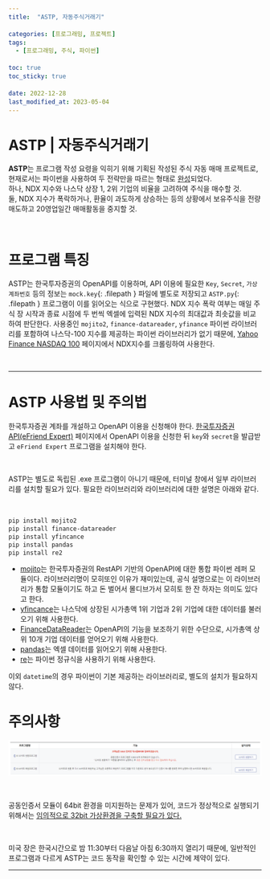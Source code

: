 ```yaml
---
title:  "ASTP, 자동주식거래기"

categories: [프로그래밍, 프로젝트]
tags:
  - [프로그래밍, 주식, 파이썬]

toc: true
toc_sticky: true
 
date: 2022-12-28
last_modified_at: 2023-05-04
---
```


# ASTP | 자동주식거래기

**ASTP**는 프로그램 작성 요령을 익히기 위해 기획된 작성된 주식 자동 매매 프로젝트로, 현재로서는 파이썬을 사용하여 두 전략만을 따르는 형태로 [완성](https://github.com/kiw6024/ASTP)되었다.  
하나, NDX 지수와 나스닥 상장 1, 2위 기업의 비율을 고려하여 주식을 매수할 것.  
둘, NDX 지수가 폭락하거나, 환율이 과도하게 상승하는 등의 상황에서 보유주식을 전량 매도하고 20영업일간 매매활동을 중지할 것.

<br>

# 프로그램 특징

ASTP는 한국투자증권의 OpenAPI를 이용하며, API 이용에 필요한 `Key`, `Secret`, `가상 계좌번호` 등의 정보는 `mock.key`{: .filepath } 파일에 별도로 저장되고 `ASTP.py`{: .filepath } 프로그램이 이를 읽어오는 식으로 구현했다. NDX 지수 폭락 여부는 매일 주식 장 시작과 종료 시점에 두 번씩 엑셀에 입력된 NDX 지수의 최대값과 최솟값을 비교하여 판단한다. 사용중인 `mojito2`, `finance-datareader`, `yfinance` 파이썬 라이브러리를 포함하여 나스닥-100 지수를 제공하는 파이썬 라이브러리가 없기 때문에, [Yahoo Finance NASDAQ 100](https://finance.yahoo.com/quote/%5ENDX/) 페이지에서 NDX지수를 크롤링하여 사용한다.

<br>

---

# ASTP 사용법 및 주의법

한국투자증권 계좌를 개설하고 OpenAPI 이용을 신청해야 한다. [한국투자증권 API(eFriend Expert)](https://www.truefriend.com/main/customer/systemdown/OpenAPI.jsp?cmd=TF04ea01200) 페이지에서 OpenAPI 이용을 신청한 뒤 `key`와 `secret`을 발급받고 `eFriend Expert` 프로그램을 설치해야 한다.

<br>

ASTP는 별도로 독립된 .exe 프로그램이 아니기 때문에, 터미널 창에서 일부 라이브러리를 설치할 필요가 있다. 필요한 라이브러리와 라이브러리에 대한 설명은 아래와 같다.

<br>

```terminal
pip install mojito2
pip install finance-datareader
pip install yfincance
pip install pandas
pip install re2
```

- [mojito](https://pypi.org/project/mojito2/)는 한국투자증권의 RestAPI 기반의 OpenAPI에 대한 통합 파이썬 레퍼 모듈이다. 라이브러리명이 모히또인 이유가 재미있는데, 공식 설명으로는 이 라이브러리가 통합 모듈이기도 하고 돈 벌어서 몰디브가서 모히토 한 잔 하자는 의미도 있다고 한다.
- [yfincance](https://pypi.org/project/yfinance/)는 나스닥에 상장된 시가총액 1위 기업과 2위 기업에 대한 데이터를 불러오기 위해 사용한다.
- [FinanceDataReader](https://github.com/financedata-org/FinanceDataReader)는 OpenAPI의 기능을 보조하기 위한 수단으로, 시가총액 상위 10개 기업 데이터를 얻어오기 위해 사용한다.
- [pandas](https://pandas.pydata.org/)는 엑셀 데이터를 읽어오기 위해 사용한다.
- [re](https://docs.python.org/3/library/re.html)는 파이썬 정규식을 사용하기 위해 사용한다.

이외 `datetime`의 경우 파이썬이 기본 제공하는 라이브러리로, 별도의 설치가 필요하지 않다.

# 주의사항

![no64bit](/assets/img/2022-12-28-ASTP/no64bit.png)

<br>

공동인증서 모듈이 64bit 환경을 미지원하는 문제가 있어, 코드가 정상적으로 실행되기 위해서는 [임의적으로 32bit 가상환경을 구축할 필요가 있다.](https://kiw6024.github.io/posts/32bit/)

<br>

미국 장은 한국시간으로 밤 11:30부터 다음날 아침 6:30까지 열리기 때문에, 일반적인 프로그램과 다르게 ASTP는 코드 동작을 확인할 수 있는 시간에 제약이 있다.

---

<!--
# 프로젝트 진행을 통해 알게 된 점

API 연결 방식에 OCX, COM, DLL 등이 있음. (한투는 OCX)
OCX (OLE Control Extension) is a file format that contains reusable software components, which can be used to create custom user interfaces and add functionality to applications. These components are also known as ActiveX controls.
-->